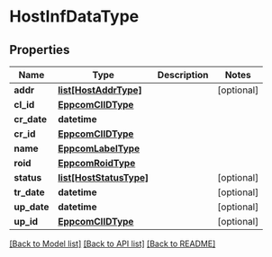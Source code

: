 # HostInfDataType

## Properties
Name | Type | Description | Notes
------------ | ------------- | ------------- | -------------
**addr** | [**list[HostAddrType]**](HostAddrType.md) |  | [optional] 
**cl_id** | [**EppcomClIDType**](EppcomClIDType.md) |  | 
**cr_date** | **datetime** |  | 
**cr_id** | [**EppcomClIDType**](EppcomClIDType.md) |  | 
**name** | [**EppcomLabelType**](EppcomLabelType.md) |  | 
**roid** | [**EppcomRoidType**](EppcomRoidType.md) |  | 
**status** | [**list[HostStatusType]**](HostStatusType.md) |  | [optional] 
**tr_date** | **datetime** |  | [optional] 
**up_date** | **datetime** |  | [optional] 
**up_id** | [**EppcomClIDType**](EppcomClIDType.md) |  | [optional] 

[[Back to Model list]](../README.md#documentation-for-models) [[Back to API list]](../README.md#documentation-for-api-endpoints) [[Back to README]](../README.md)

